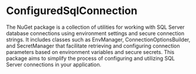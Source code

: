 # ConfiguredSqlConnection

The NuGet package is a collection of utilities for working with SQL Server database connections using environment settings and secure connection strings. It includes classes such as EnvManager, ConnectionOptionsBuilder, and SecretManager that facilitate retrieving and configuring connection parameters based on environment variables and secure secrets. This package aims to simplify the process of configuring and utilizing SQL Server connections in your application.
